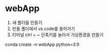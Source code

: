 # webApp

1. 새 폴더를 만들기
2. 만들 폴더에서 vs code를 들어가기
3. 터미널 ctrl + ~ 단축키를 눌러서 가상환경을 만들기

conda create -n webApp python=3.9
